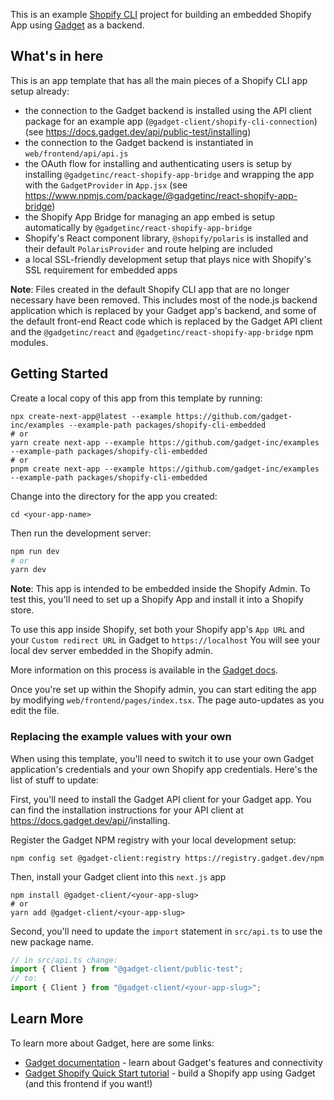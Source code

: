 This is an example [Shopify CLI](https://shopify.dev/apps/getting-started/create) project for building an embedded Shopify App using [Gadget](https://gadget.dev) as a backend.

## What's in here

This is an app template that has all the main pieces of a Shopify CLI app setup already:

- the connection to the Gadget backend is installed using the API client package for an example app (`@gadget-client/shopify-cli-connection`) (see https://docs.gadget.dev/api/public-test/installing)
- the connection to the Gadget backend is instantiated in `web/frontend/api/api.js`
- the OAuth flow for installing and authenticating users is setup by installing `@gadgetinc/react-shopify-app-bridge` and wrapping the app with the `GadgetProvider` in `App.jsx` (see https://www.npmjs.com/package/@gadgetinc/react-shopify-app-bridge)
- the Shopify App Bridge for managing an app embed is setup automatically by `@gadgetinc/react-shopify-app-bridge`
- Shopify's React component library, `@shopify/polaris` is installed and their default `PolarisProvider` and route helping are included
- a local SSL-friendly development setup that plays nice with Shopify's SSL requirement for embedded apps

**Note**: Files created in the default Shopify CLI app that are no longer necessary have been removed. This includes most of the node.js backend application which is replaced by your Gadget app's backend, and some of the default front-end React code which is replaced by the Gadget API client and the `@gadgetinc/react` and `@gadgetinc/react-shopify-app-bridge` npm modules.

## Getting Started

Create a local copy of this app from this template by running:

```shell
npx create-next-app@latest --example https://github.com/gadget-inc/examples --example-path packages/shopify-cli-embedded
# or
yarn create next-app --example https://github.com/gadget-inc/examples --example-path packages/shopify-cli-embedded
# or
pnpm create next-app --example https://github.com/gadget-inc/examples --example-path packages/shopify-cli-embedded
```

Change into the directory for the app you created:

```shell
cd <your-app-name>
```

Then run the development server:

```bash
npm run dev
# or
yarn dev
```

**Note**: This app is intended to be embedded inside the Shopify Admin. To test this, you'll need to set up a Shopify App and install it into a Shopify store.

To use this app inside Shopify, set both your Shopify app's `App URL` and your `Custom redirect URL` in Gadget to `https://localhost` You will see your local dev server embedded in the Shopify admin.

More information on this process is available in the [Gadget docs](https://docs.gadget.dev/guides/connections/shopify).

Once you're set up within the Shopify admin, you can start editing the app by modifying `web/frontend/pages/index.tsx`. The page auto-updates as you edit the file.

### Replacing the example values with your own

When using this template, you'll need to switch it to use your own Gadget application's credentials and your own Shopify app credentials. Here's the list of stuff to update:

First, you'll need to install the Gadget API client for your Gadget app. You can find the installation instructions for your API client at https://docs.gadget.dev/api/<your-app-slug>/installing.

Register the Gadget NPM registry with your local development setup:

```shell
npm config set @gadget-client:registry https://registry.gadget.dev/npm
```

Then, install your Gadget client into this `next.js` app

```shell
npm install @gadget-client/<your-app-slug>
# or
yarn add @gadget-client/<your-app-slug>
```

Second, you'll need to update the `import` statement in `src/api.ts` to use the new package name.

```typescript
// in src/api.ts change:
import { Client } from "@gadget-client/public-test";
// to:
import { Client } from "@gadget-client/<your-app-slug>";
```

## Learn More

To learn more about Gadget, here are some links:

- [Gadget documentation](https://docs.gadget.dev) - learn about Gadget's features and connectivity
- [Gadget Shopify Quick Start tutorial](https://docs.gadget.dev/guides/quick-start) - build a Shopify app using Gadget (and this frontend if you want!)
